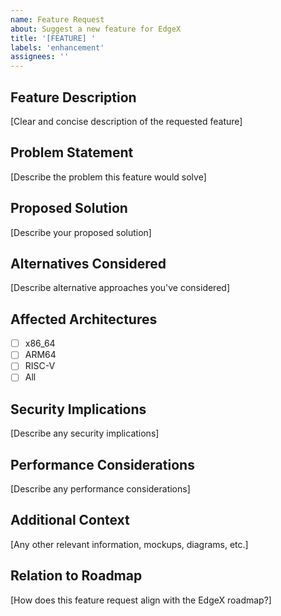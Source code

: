 ```yaml
---
name: Feature Request
about: Suggest a new feature for EdgeX
title: '[FEATURE] '
labels: 'enhancement'
assignees: ''
---
```


## Feature Description

[Clear and concise description of the requested feature]

## Problem Statement

[Describe the problem this feature would solve]

## Proposed Solution

[Describe your proposed solution]

## Alternatives Considered

[Describe alternative approaches you've considered]

## Affected Architectures

- [ ] x86_64
- [ ] ARM64
- [ ] RISC-V
- [ ] All

## Security Implications

[Describe any security implications]

## Performance Considerations

[Describe any performance considerations]

## Additional Context

[Any other relevant information, mockups, diagrams, etc.]

## Relation to Roadmap

[How does this feature request align with the EdgeX roadmap?]

